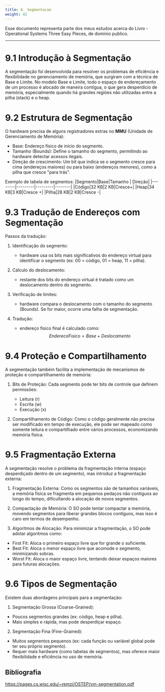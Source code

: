 ```yaml
---
title: 6. Segmentacao
weight: 42
---
```

Esse documento representa parte dos meus estudos acerca do Livro - Operational Systems  Three Easy Pieces, de dominio publico.

---

# 9.1 Introdução à Segmentação

A segmentação foi desenvolvida para resolver os problemas de eficiência e flexibilidade no gerenciamento de memória, que surgiram com a técnica de Base e Limite. No modelo Base e Limite, todo o espaço de endereçamento de um processo é alocado de maneira contígua, o que gera desperdício de memória, especialmente quando há grandes regiões não utilizadas entre a pilha (stack) e o heap.

# 9.2 Estrutura de Segmentação
O hardware precisa de alguns registradores extras no __MMU__ (Unidade de Gerenciamento de Memória):

- Base: Endereço físico de início do segmento.
- Tamanho (Bounds): Define o tamanho do segmento, permitindo ao hardware detectar acessos ilegais.
- Direção de crescimento: Um bit que indica se o segmento cresce para cima (endereços maiores) ou para baixo (endereços menores), como a pilha que cresce "para trás".

Exemplo de tabela de segmentos:
|Segmento|Base|Tamanho | Direção|
|--------|---------|---------|--------|
|Código|32 KB|2 KB|Cresce+|
|Heap|34 KB|3 KB|Cresce +|
|Pilha|28 KB|2 KB|Cresce -|

# 9.3 Tradução de Endereços com Segmentação

Passos da tradução:

1. Identificação do segmento:
    - hardware usa os bits mais significativos do endereço virtual para identificar o segmento (ex: 00 = código, 01 = heap, 11 = pilha).

2. Cálculo do deslocamento:
    - restante dos bits do endereço virtual é tratado como um deslocamento dentro do segmento.

3. Verificação de limites:
    - hardware compara o deslocamento com o tamanho do segmento (Bounds). Se for maior, ocorre uma falha de segmentação.

4. Tradução:
    - endereço físico final é calculado como:
$$Endereco Fısico= Base +Deslocamento$$

# 9.4 Proteção e Compartilhamento

A segmentação também facilita a implementação de mecanismos de proteção e compartilhamento de memória:

1. Bits de Proteção:
Cada segmento pode ter bits de controle que definem permissões:
    - Leitura (r)
    - Escrita (w)
    - Execução (x)

2. Compartilhamento de Código:
Como o código geralmente não precisa ser modificado em tempo de execução, ele pode ser mapeado como somente leitura e compartilhado entre vários processos, economizando memória física.

# 9.5 Fragmentação Externa

A segmentação resolve o problema da fragmentação interna (espaço desperdiçado dentro de um segmento), mas introduz a fragmentação externa:

1. Fragmentação Externa:
Como os segmentos são de tamanhos variáveis, a memória física se fragmenta em pequenos pedaços não contíguos ao longo do tempo, dificultando a alocação de novos segmentos.

2. Compactação de Memória:
O SO pode tentar compactar a memória, movendo segmentos para liberar grandes blocos contíguos, mas isso é caro em termos de desempenho.

3. Algoritmos de Alocação:
Para minimizar a fragmentação, o SO pode adotar algoritmos como:
  - First Fit: Aloca o primeiro espaço livre que for grande o suficiente.
  - Best Fit: Aloca o menor espaço livre que acomode o segmento, minimizando sobras.
  - Worst Fit: Aloca o maior espaço livre, tentando deixar espaços maiores para futuras alocações.

# 9.6 Tipos de Segmentação

Existem duas abordagens principais para a segmentação:

1. Segmentação Grossa (Coarse-Grained):
  - Poucos segmentos grandes (ex: código, heap e pilha).
  - Mais simples e rápida, mas pode desperdiçar espaço.

2. Segmentação Fina (Fine-Grained):
  - Muitos segmentos pequenos (ex: cada função ou variável global pode ter seu próprio segmento).
  - Requer mais hardware (como tabelas de segmentos), mas oferece maior flexibilidade e eficiência no uso de memória.


## Bibliografia
https://pages.cs.wisc.edu/~remzi/OSTEP/vm-segmentation.pdf
